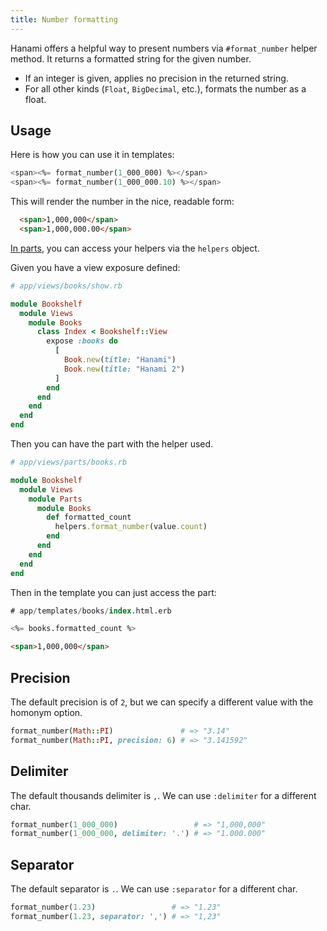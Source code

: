 ```yaml
---
title: Number formatting
---
```


Hanami offers a helpful way to present numbers via `#format_number` helper method. It returns a formatted string for the given number.

- If an integer is given, applies no precision in the returned string.
- For all other kinds (`Float`, `BigDecimal`, etc.), formats the number as a float.

## Usage

Here is how you can use it in templates:

```sql
<span><%= format_number(1_000_000) %></span>
<span><%= format_number(1_000_000.10) %></span>
```
This will render the number in the nice, readable form:

```html
  <span>1,000,000</span>
  <span>1,000,000.00</span>
```

[In parts](/v2.2/views/parts), you can access your helpers via the `helpers` object.

Given you have a view exposure defined:

```ruby
# app/views/books/show.rb

module Bookshelf
  module Views
    module Books
      class Index < Bookshelf::View
        expose :books do
          [
            Book.new(title: "Hanami")
            Book.new(title: "Hanami 2")
          ]
        end
      end
    end
  end
end
```

Then you can have the part with the helper used.

```ruby
# app/views/parts/books.rb

module Bookshelf
  module Views
    module Parts
      module Books
        def formatted_count
          helpers.format_number(value.count)
        end
      end
    end
  end
end
```

Then in the template you can just access the part:

```sql
# app/templates/books/index.html.erb

<%= books.formatted_count %>
```

```html
<span>1,000,000</span>
```

## Precision

The default precision is of `2`, but we can specify a different value with the homonym option.

```ruby
format_number(Math::PI)               # => "3.14"
format_number(Math::PI, precision: 6) # => "3.141592"
```

## Delimiter

The default thousands delimiter is `,`. We can use `:delimiter` for a different char.

```ruby
format_number(1_000_000)                 # => "1,000,000"
format_number(1_000_000, delimiter: '.') # => "1.000.000"
```

## Separator

The default separator is `.`. We can use `:separator` for a different char.

```ruby
format_number(1.23)                 # => "1.23"
format_number(1.23, separator: ',') # => "1,23"
```
